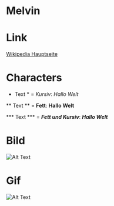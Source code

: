 # Melvin

# Link

[Wikipedia Hauptseite](https://de.wikipedia.org/wiki/Wikipedia:Hauptseite)


# Characters
* Text * =
*Kursiv*:
*Hallo Welt*

** Text ** =
**Fett**: 
**Hallo Welt**

*** Text *** =
***Fett und Kursiv***:
***Hallo Welt***


# Bild
![Alt Text](https://user-images.githubusercontent.com/110893288/183603239-1c063f90-0301-4d8b-9ee7-d09e4c973c22.png)

# Gif
![Alt Text](https://c.tenor.com/8DgS448_gykAAAAM/glizzy.gif)
